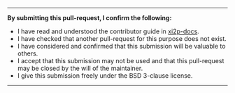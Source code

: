 
---
**By submitting this pull-request, I confirm the following:**

- I have read and understood the contributor guide in [xi2p-docs](https://github.com/incognito-currency/xi2p-docs).
- I have checked that another pull-request for this purpose does not exist.
- I have considered and confirmed that this submission will be valuable to others.
- I accept that this submission may not be used and that this pull-request may be closed by the will of the maintainer.
- I give this submission freely under the BSD 3-clause license.
---

